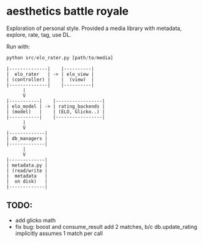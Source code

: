 # aesthetics battle royale

Exploration of personal style. Provided a media library with metadata, explore, rate, tag, use DL.

Run with:
```py
python src/elo_rater.py [path/to/media]
```

```
|--------------|    |----------|
|  elo_rater   | -> | elo_view |
| (controller) |    |  (view)  |
|--------------|    |----------|
      |
      V
|-----------|    |-----------------|   
| elo_model | -> | rating_backends |
| (model)   |    | (ELO, Glicko..) |
|-----------|    |-----------------|   
      |          
      V
|-------------|
| db_managers |
|-------------|
      |
      V
|-------------|
| metadata.py |
| (read/write |
|  metadata   |
|  on disk)   |
|-------------|
```

## TODO:
- add glicko math
- fix bug: boost and consume_result add 2 matches, b/c db.update_rating implicitly assumes 1 match per call

